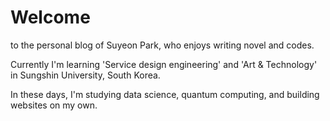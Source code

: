 # Welcome
to the personal blog of Suyeon Park, who enjoys writing novel and codes.

Currently I'm learning 'Service design engineering' and 'Art & Technology' in Sungshin University, South Korea. 

In these days, I'm studying data science, quantum computing, and building websites on my own.
